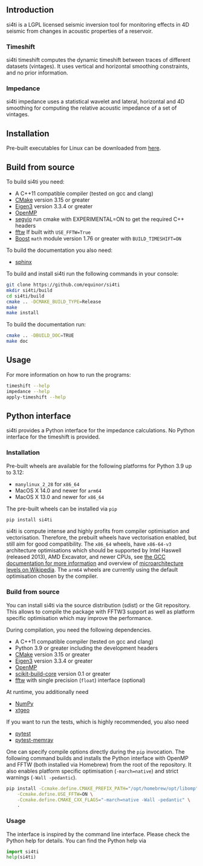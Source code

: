 ## Introduction ##
si4ti is a LGPL licensed seismic inversion tool for monitoring effects in 4D
seismic from changes in acoustic properties of a reservoir.

### Timeshift ###
si4ti timeshift computes the dynamic timeshift between traces of different
datasets (vintages). It uses vertical and horizontal smoothing constraints, and
no prior information.

### Impedance ###
si4ti impedance uses a statistical wavelet and lateral, horizontal and 4D
smoothing for computing the relative acoustic impedance of a set of vintages.

## Installation ##
Pre-built executables for Linux can be downloaded from
[here](https://github.com/equinor/si4ti/releases).

## Build from source ##
To build si4ti you need:
 * A C++11 compatible compiler (tested on gcc and clang)
 * [CMake](https://cmake.org) version 3.15 or greater
 * [Eigen3](https://eigen.tuxfamily.org) version 3.3.4 or greater
 * [OpenMP](https://www.openmp.org)
 * [segyio](https://github.com/equinor/segyio) run cmake with EXPERIMENTAL=ON to get the required C++ headers
 * [fftw](https://www.fftw.org) If built with `USE_FFTW=True`
 * [Boost](https://www.boost.org) `math` module version 1.76 or greater with
   `BUILD_TIMESHIFT=ON`

To build the documentation you also need:
 * [sphinx](https://pypi.org/project/Sphinx)

To build and install si4ti run the following commands in your console:

```bash
git clone https://github.com/equinor/si4ti
mkdir si4ti/build
cd si4ti/build
cmake .. -DCMAKE_BUILD_TYPE=Release
make
make install
```

To build the documentation run:
```bash
cmake .. -DBUILD_DOC=TRUE
make doc
```

## Usage ##
For more information on how to run the programs:
```bash
timeshift --help
impedance --help
apply-timeshift --help
```

## Python interface ##
si4ti provides a Python interface for the impedance calculations. No Python
interface for the timeshift is provided.

### Installation ###
Pre-built wheels are available for the following platforms for Python 3.9 up to
3.12:

 * `manylinux_2_28` for `x86_64`
 * MacOS X 14.0 and newer for `arm64`
 * MacOS X 13.0 and newer for `x86_64`

The pre-built wheels can be installed via `pip`

```bash
pip install si4ti
```

si4ti is compute intense and highly profits from compiler optimisation and
vectorisation. Therefore, the prebuilt wheels have vectorisation enabled, but
still aim for good compatibility. The `x86_64` wheels, have `x86-64-v3`
architecture optimisations which should be supported by Intel Haswell (released
2013), AMD Excavator, and newer CPUs, see [the GCC documentation for more
information](https://gcc.gnu.org/onlinedocs/gcc/x86-Options.html) and overview
of [microarchitecture levels on
Wikipedia](https://en.wikipedia.org/wiki/X86-64#Microarchitecture_levels). The
`arm64` wheels are currently using the default optimisation chosen by the
compiler.

### Build from source ###
You can install si4ti via the source distribution (sdist) or the Git
repository. This allows to compile the package with FFTW3 support as well as
platform specific optimisation which may improve the performance.

During compilation, you need the following dependencies.
 * A C++11 compatible compiler (tested on gcc and clang)
 * Python 3.9 or greater including the development headers
 * [CMake](https://cmake.org) version 3.15 or greater
 * [Eigen3](https://eigen.tuxfamily.org) version 3.3.4 or greater
 * [OpenMP](https://www.openmp.org)
 * [scikit-build-core](https://scikit-build-core.readthedocs.io/en/latest/)
   version 0.1 or greater
 * [fftw](https://www.fftw.org) with single precision (`float`) interface
   (optional)

At runtime, you additionally need
 * [NumPy](https://numpy.org)
 * [xtgeo](https://xtgeo.readthedocs.io/en/stable/)

If you want to run the tests, which is highly recommended, you also need
 * [pytest](https://docs.pytest.org/en/stable/)
 * [pytest-memray](https://pytest-memray.readthedocs.io/en/latest/)

One can specify compile options directly during the `pip` invocation. The
following command builds and installs the Python interface with OpenMP and
FFTW (both installed via Homebrew) from the root of the repository. It also
enables platform specific optimisation (`-march=native`) and strict warnings
(`-Wall -pedantic`).

```bash
pip install -Ccmake.define.CMAKE_PREFIX_PATH="/opt/homebrew/opt/libomp" \
    -Ccmake.define.USE_FFTW=ON \
    -Ccmake.define.CMAKE_CXX_FLAGS="-march=native -Wall -pedantic" \
    .
```

### Usage ###
The interface is inspired by the command line interface. Please check the
Python help for details. You can find the Python help via

```python
import si4ti
help(si4ti)
```
